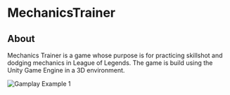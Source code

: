 # MechanicsTrainer
## About
Mechanics Trainer is a game whose purpose is for practicing skillshot and dodging mechanics in League of Legends. The game is build using the Unity Game Engine in a 3D environment.

![Gamplay Example 1](https://github.com/JaydenNikifork/MechanicsTrainer/blob/master/image.jpg?raw=true)
